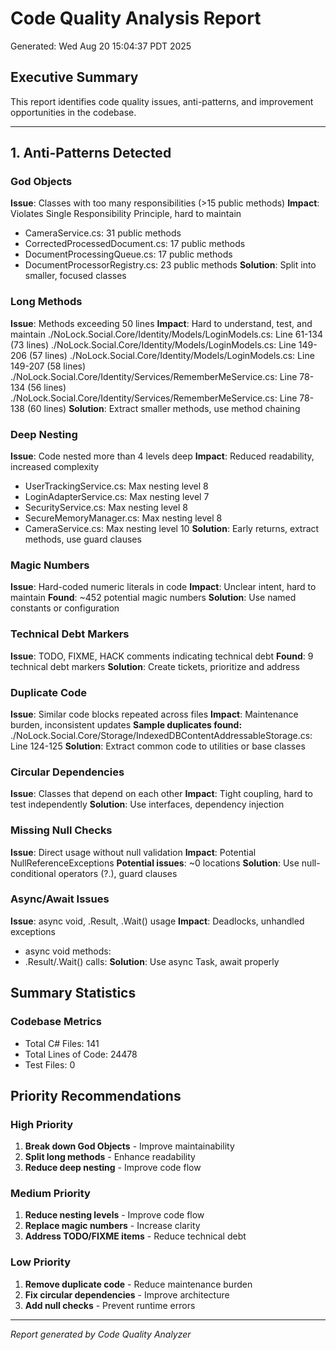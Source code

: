 # Code Quality Analysis Report

Generated: Wed Aug 20 15:04:37 PDT 2025

## Executive Summary

This report identifies code quality issues, anti-patterns, and improvement opportunities in the codebase.

---

## 1. Anti-Patterns Detected

### God Objects
**Issue**: Classes with too many responsibilities (>15 public methods)
**Impact**: Violates Single Responsibility Principle, hard to maintain
- CameraService.cs: 31 public methods
- CorrectedProcessedDocument.cs: 17 public methods
- DocumentProcessingQueue.cs: 17 public methods
- DocumentProcessorRegistry.cs: 23 public methods
**Solution**: Split into smaller, focused classes

### Long Methods
**Issue**: Methods exceeding 50 lines
**Impact**: Hard to understand, test, and maintain
./NoLock.Social.Core/Identity/Models/LoginModels.cs: Line 61-134 (73 lines)
./NoLock.Social.Core/Identity/Models/LoginModels.cs: Line 149-206 (57 lines)
./NoLock.Social.Core/Identity/Models/LoginModels.cs: Line 149-207 (58 lines)
./NoLock.Social.Core/Identity/Services/RememberMeService.cs: Line 78-134 (56 lines)
./NoLock.Social.Core/Identity/Services/RememberMeService.cs: Line 78-138 (60 lines)
**Solution**: Extract smaller methods, use method chaining

### Deep Nesting
**Issue**: Code nested more than 4 levels deep
**Impact**: Reduced readability, increased complexity
- UserTrackingService.cs: Max nesting level 8
- LoginAdapterService.cs: Max nesting level 7
- SecurityService.cs: Max nesting level 8
- SecureMemoryManager.cs: Max nesting level 8
- CameraService.cs: Max nesting level 10
**Solution**: Early returns, extract methods, use guard clauses

### Magic Numbers
**Issue**: Hard-coded numeric literals in code
**Impact**: Unclear intent, hard to maintain
**Found**: ~452 potential magic numbers
**Solution**: Use named constants or configuration

### Technical Debt Markers
**Issue**: TODO, FIXME, HACK comments indicating technical debt
**Found**: 9 technical debt markers
**Solution**: Create tickets, prioritize and address

### Duplicate Code
**Issue**: Similar code blocks repeated across files
**Impact**: Maintenance burden, inconsistent updates
**Sample duplicates found:**
./NoLock.Social.Core/Storage/IndexedDBContentAddressableStorage.cs: Line 124-125
**Solution**: Extract common code to utilities or base classes

### Circular Dependencies
**Issue**: Classes that depend on each other
**Impact**: Tight coupling, hard to test independently
**Solution**: Use interfaces, dependency injection

### Missing Null Checks
**Issue**: Direct usage without null validation
**Impact**: Potential NullReferenceExceptions
**Potential issues**: ~0 locations
**Solution**: Use null-conditional operators (?.), guard clauses

### Async/Await Issues
**Issue**: async void, .Result, .Wait() usage
**Impact**: Deadlocks, unhandled exceptions
- async void methods: 
- .Result/.Wait() calls: 
**Solution**: Use async Task, await properly

## Summary Statistics

### Codebase Metrics
- Total C# Files: 141
- Total Lines of Code: 24478
- Test Files: 0

## Priority Recommendations

### High Priority
1. **Break down God Objects** - Improve maintainability
2. **Split long methods** - Enhance readability
3. **Reduce deep nesting** - Improve code flow

### Medium Priority
1. **Reduce nesting levels** - Improve code flow
2. **Replace magic numbers** - Increase clarity
3. **Address TODO/FIXME items** - Reduce technical debt

### Low Priority
1. **Remove duplicate code** - Reduce maintenance burden
2. **Fix circular dependencies** - Improve architecture
3. **Add null checks** - Prevent runtime errors

---

*Report generated by Code Quality Analyzer*
